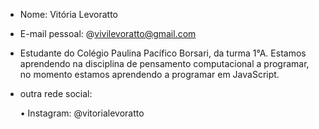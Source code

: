 - Nome: Vitória Levoratto 

- E-mail pessoal: @vivilevoratto@gmail.com 

- Estudante do Colégio Paulina Pacífico Borsari, da turma 1°A.
Estamos aprendendo na disciplina de pensamento computacional a programar, no momento estamos aprendendo a programar em JavaScript.

- outra rede social: 
   
    • Instagram: @vitorialevoratto

